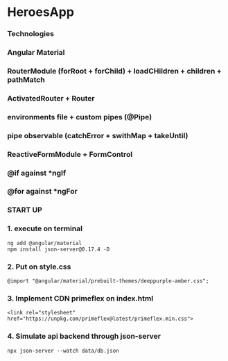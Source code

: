 # HeroesApp

### Technologies
### Angular Material
### RouterModule (forRoot + forChild) + loadCHildren + children + pathMatch
### ActivatedRouter + Router
### environments file + custom pipes (@Pipe)
### pipe observable (catchError + swithMap + takeUntil)
### ReactiveFormModule + FormControl
### @if against *ngIf
### @for against *ngFor

### START UP
### 1. execute on terminal
```
ng add @angular/material
npm install json-server@0.17.4 -D
```
### 2. Put on style.css
```
@import "@angular/material/prebuilt-themes/deeppurple-amber.css";
```
### 3. Implement CDN primeflex on index.html
```
<link rel="stylesheet" href="https://unpkg.com/primeflex@latest/primeflex.min.css">
```
### 4. Simulate api backend through json-server
```
npx json-server --watch data/db.json
```

